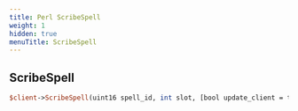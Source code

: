 ```yaml
---
title: Perl ScribeSpell
weight: 1
hidden: true
menuTitle: ScribeSpell
---
```

## ScribeSpell
```perl
$client->ScribeSpell(uint16 spell_id, int slot, [bool update_client = true])
```